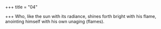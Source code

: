 +++
title = "04"

+++
Who, like the sun with its radiance, shines forth bright with his flame, anointing himself with his own unaging (flames).